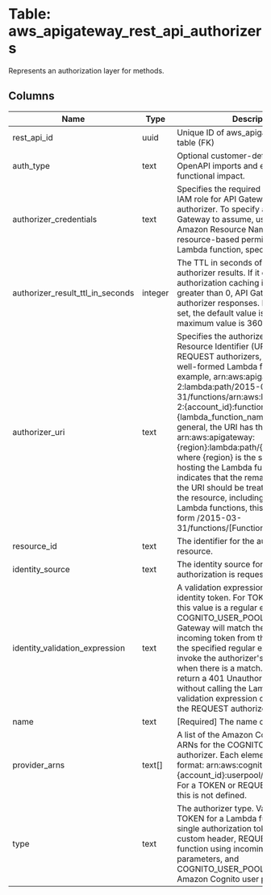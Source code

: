 
# Table: aws_apigateway_rest_api_authorizers
Represents an authorization layer for methods.
## Columns
| Name        | Type           | Description  |
| ------------- | ------------- | -----  |
|rest_api_id|uuid|Unique ID of aws_apigateway_rest_apis table (FK)|
|auth_type|text|Optional customer-defined field, used in OpenAPI imports and exports without functional impact.|
|authorizer_credentials|text|Specifies the required credentials as an IAM role for API Gateway to invoke the authorizer. To specify an IAM role for API Gateway to assume, use the role's Amazon Resource Name (ARN). To use resource-based permissions on the Lambda function, specify null.|
|authorizer_result_ttl_in_seconds|integer|The TTL in seconds of cached authorizer results. If it equals 0, authorization caching is disabled. If it is greater than 0, API Gateway will cache authorizer responses. If this field is not set, the default value is 300. The maximum value is 3600, or 1 hour.|
|authorizer_uri|text|Specifies the authorizer's Uniform Resource Identifier (URI). For TOKEN or REQUEST authorizers, this must be a well-formed Lambda function URI, for example, arn:aws:apigateway:us-west-2:lambda:path/2015-03-31/functions/arn:aws:lambda:us-west-2:{account_id}:function:{lambda_function_name}/invocations. In general, the URI has this form arn:aws:apigateway:{region}:lambda:path/{service_api}, where {region} is the same as the region hosting the Lambda function, path indicates that the remaining substring in the URI should be treated as the path to the resource, including the initial /. For Lambda functions, this is usually of the form /2015-03-31/functions/[FunctionARN]/invocations.|
|resource_id|text|The identifier for the authorizer resource.|
|identity_source|text|The identity source for which authorization is requested.|
|identity_validation_expression|text|A validation expression for the incoming identity token. For TOKEN authorizers, this value is a regular expression. For COGNITO_USER_POOLS authorizers, API Gateway will match the aud field of the incoming token from the client against the specified regular expression. It will invoke the authorizer's Lambda function when there is a match. Otherwise, it will return a 401 Unauthorized response without calling the Lambda function. The validation expression does not apply to the REQUEST authorizer.|
|name|text|[Required] The name of the authorizer.|
|provider_arns|text[]|A list of the Amazon Cognito user pool ARNs for the COGNITO_USER_POOLS authorizer. Each element is of this format: arn:aws:cognito-idp:{region}:{account_id}:userpool/{user_pool_id}. For a TOKEN or REQUEST authorizer, this is not defined.|
|type|text|The authorizer type. Valid values are TOKEN for a Lambda function using a single authorization token submitted in a custom header, REQUEST for a Lambda function using incoming request parameters, and COGNITO_USER_POOLS for using an Amazon Cognito user pool.|
